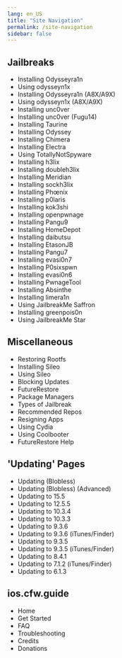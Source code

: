 ```yaml
---
lang: en_US
title: "Site Navigation"
permalink: /site-navigation
sidebar: false
---
```


## Jailbreaks

+ <router-link to="/installing-odysseyra1n">Installing Odysseyra1n</router-link>
+ <router-link to="/using-odysseyn1x">Using odysseyn1x</router-link>
+ <router-link to="/installing-odysseyra1n-a8x-a9x">Installing Odysseyra1n (A8X/A9X)</router-link>
+ <router-link to="/using-odysseyn1x-a8x-a9x">Using odysseyn1x (A8X/A9X)</router-link>
+ <router-link to="/installing-unc0ver">Installing unc0ver</router-link>
+ <router-link to="/installing-unc0ver-fugu14">Installing unc0ver (Fugu14)</router-link>
+ <router-link to="/installing-taurine">Installing Taurine</router-link>
+ <router-link to="/installing-odyssey">Installing Odyssey</router-link>
+ <router-link to="/installing-chimera">Installing Chimera</router-link>
+ <router-link to="/installing-electra">Installing Electra</router-link>
+ <router-link to="/using-tns">Using TotallyNotSpyware</router-link>
+ <router-link to="/installing-h3lix">Installing h3lix</router-link>
+ <router-link to="/installing-doubleh3lix-ipa">Installing doubleh3lix</router-link>
+ <router-link to="/installing-meridian-ipa">Installing Meridian</router-link>
+ <router-link to="/installing-sockh3lix">Installing sockh3lix</router-link>
+ <router-link to="/installing-phoenix">Installing Phœnix</router-link>
+ <router-link to="/installing-p0laris">Installing p0laris</router-link>
+ <router-link to="/installing-kok3shi">Installing kok3shi</router-link>
+ <router-link to="/installing-openpwnage">Installing openpwnage</router-link>
+ <router-link to="/installing-pangu933">Installing Pangu9</router-link>
+ <router-link to="/installing-homedepot">Installing HomeDepot</router-link>
+ <router-link to="/installing-daibutsu">Installing daibutsu</router-link>
+ <router-link to="/installing-etasonjb">Installing EtasonJB</router-link>
+ <router-link to="/installing-pangu7">Installing Pangu7</router-link>
+ <router-link to="/installing-evasi0n7">Installing evasi0n7</router-link>
+ <router-link to="/installing-p0sixspwn">Installing P0sixspwn</router-link>
+ <router-link to="/installing-evasi0n6">Installing evasi0n6</router-link>
+ <router-link to="/installing-pwnagetool">Installing PwnageTool</router-link>
+ <router-link to="/installing-absinthe">Installing Absinthe</router-link>
+ <router-link to="/installing-limera1n">Installing limera1n</router-link>
+ <router-link to="/using-jailbreakme-saffron">Using JailbreakMe Saffron</router-link>
+ <router-link to="/installing-greenpois0n">Installing greenpois0n</router-link>
+ <router-link to="/using-jailbreakme-star">Using JailbreakMe Star</router-link>

## Miscellaneous

+ <router-link to="/restoring-rootfs">Restoring Rootfs</router-link>
+ <router-link to="/installing-sileo">Installing Sileo</router-link>
+ <router-link to="/using-sileo">Using Sileo</router-link>
+ <router-link to="/blocking-updates">Blocking Updates</router-link>
+ <router-link to="/futurerestore">FutureRestore</router-link>
+ <router-link to="/package-managers">Package Managers</router-link>
+ <router-link to="/types-of-jailbreak">Types of Jailbreak</router-link>
+ <router-link to="/recommended-repos">Recommended Repos</router-link>
+ <router-link to="/resigning-apps">Resigning Apps</router-link>
+ <router-link to="/using-cydia">Using Cydia</router-link>
+ <router-link to="/using-coolbooter">Using Coolbooter</router-link>
+ <router-link to="/futurerestore-help">FutureRestore Help</router-link>

## 'Updating' Pages

+ <router-link to="/updating-blobless">Updating (Blobless)</router-link>
+ <router-link to="/updating-blobless-advanced">Updating (Blobless) (Advanced)</router-link>
+ <router-link to="/updating-to-15-5">Updating to 15.5</router-link>
+ <router-link to="/updating-to-12-5-5">Updating to 12.5.5</router-link>
+ <router-link to="/updating-to-10-3-4">Updating to 10.3.4</router-link>
+ <router-link to="/updating-to-10-3-3">Updating to 10.3.3</router-link>
+ <router-link to="/updating-to-9-3-6">Updating to 9.3.6</router-link>
+ <router-link to="/updating-to-9-3-6-ipsw">Updating to 9.3.6 (iTunes/Finder)</router-link>
+ <router-link to="/updating-to-9-3-5">Updating to 9.3.5</router-link>
+ <router-link to="/updating-to-9-3-5-ipsw">Updating to 9.3.5 (iTunes/Finder)</router-link>
+ <router-link to="/updating-to-8-4-1">Updating to 8.4.1</router-link>
+ <router-link to="/updating-to-7-1-2-ipsw">Updating to 7.1.2 (iTunes/Finder)</router-link>
+ <router-link to="/updating-to-6-1-3">Updating to 6.1.3</router-link>

## ios.cfw.guide

+ <router-link to="/">Home</router-link>
+ <router-link to="/get-started">Get Started</router-link>
+ <router-link to="/faq">FAQ</router-link>
+ <router-link to="/troubleshooting">Troubleshooting</router-link>
+ <router-link to="/credits">Credits</router-link>
+ <router-link to="/donations">Donations</router-link>
